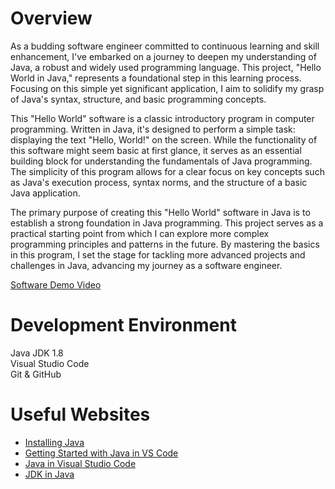 # Overview

As a budding software engineer committed to continuous learning and skill enhancement, I've embarked on a journey to deepen my understanding of Java, a robust and widely used programming language. This project, "Hello World in Java," represents a foundational step in this learning process. Focusing on this simple yet significant application, I aim to solidify my grasp of Java's syntax, structure, and basic programming concepts.

This "Hello World" software is a classic introductory program in computer programming. Written in Java, it's designed to perform a simple task: displaying the text "Hello, World!" on the screen. While the functionality of this software might seem basic at first glance, it serves as an essential building block for understanding the fundamentals of Java programming. The simplicity of this program allows for a clear focus on key concepts such as Java's execution process, syntax norms, and the structure of a basic Java application.

The primary purpose of creating this "Hello World" software in Java is to establish a strong foundation in Java programming. This project serves as a practical starting point from which I can explore more complex programming principles and patterns in the future. By mastering the basics in this program, I set the stage for tackling more advanced projects and challenges in Java, advancing my journey as a software engineer.

[Software Demo Video](https://youtu.be/qSfOUbHQY_E)

# Development Environment

Java JDK 1.8  
Visual Studio Code  
Git & GitHub

# Useful Websites

-   [Installing Java](https://www.java.com/en/download/help/mac_install.html)
-   [Getting Started with Java in VS Code](https://code.visualstudio.com/docs/java/java-tutorial)
-   [Java in Visual Studio Code](https://code.visualstudio.com/docs/languages/java)
-   [JDK in Java](https://www.geeksforgeeks.org/jdk-in-java/)
